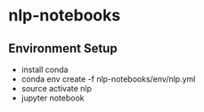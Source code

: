 # nlp-notebooks

## Environment Setup 

- install conda 
- conda env create -f nlp-notebooks/env/nlp.yml
- source activate nlp
- jupyter notebook
